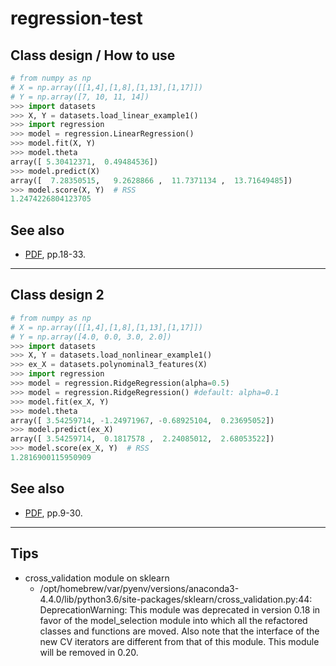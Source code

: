 # regression-test

## Class design / How to use
```python
# from numpy as np
# X = np.array([[1,4],[1,8],[1,13],[1,17]])
# Y = np.array([7, 10, 11, 14])
>>> import datasets
>>> X, Y = datasets.load_linear_example1()
>>> import regression
>>> model = regression.LinearRegression()
>>> model.fit(X, Y)
>>> model.theta
array([ 5.30412371,  0.49484536])
>>> model.predict(X)
array([  7.28350515,   9.2628866 ,  11.7371134 ,  13.71649485])
>>> model.score(X, Y)  # RSS
1.2474226804123705
```

## See also
- [PDF](https://ie.u-ryukyu.ac.jp/~tnal/2017/info4/dm/2017info4dm-w4.pdf), pp.18-33.

<hr>

## Class design 2
```python
# from numpy as np
# X = np.array([[1,4],[1,8],[1,13],[1,17]])
# Y = np.array([4.0, 0.0, 3.0, 2.0])
>>> import datasets
>>> X, Y = datasets.load_nonlinear_example1()
>>> ex_X = datasets.polynominal3_features(X)
>>> import regression
>>> model = regression.RidgeRegression(alpha=0.5)
>>> model = regression.RidgeRegression() #default: alpha=0.1
>>> model.fit(ex_X, Y)
>>> model.theta
array([ 3.54259714, -1.24971967, -0.68925104,  0.23695052])
>>> model.predict(ex_X)
array([ 3.54259714,  0.1817578 ,  2.24085012,  2.68053522])
>>> model.score(ex_X, Y)  # RSS
1.2816900115950909
```

## See also
- [PDF](https://ie.u-ryukyu.ac.jp/~tnal/2017/info4/dm/2017info4dm-w5.pdf), pp.9-30.

<hr>

## Tips
- cross_validation module on sklearn
  - /opt/homebrew/var/pyenv/versions/anaconda3-4.4.0/lib/python3.6/site-packages/sklearn/cross_validation.py:44: DeprecationWarning: This module was deprecated in version 0.18 in favor of the model_selection module into which all the refactored classes and functions are moved. Also note that the interface of the new CV iterators are different from that of this module. This module will be removed in 0.20.
